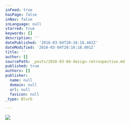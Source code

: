 ```yaml
---
inFeed: true
hasPage: false
inNav: false
inLanguage: null
starred: true
keywords: []
description: ''
datePublished: '2016-03-04T20:16:18.462Z'
dateModified: '2016-03-04T20:16:18.001Z'
title: ''
author: []
sourcePath: _posts/2016-03-04-design-retrospective.md
published: true
authors: []
publisher:
  name: null
  domain: null
  url: null
  favicon: null
_type: Blurb

---
```

![](https://the-grid-user-content.s3-us-west-2.amazonaws.com/3b996c9f-3b4f-4d71-9ac5-f3b898affb5c.jpg)